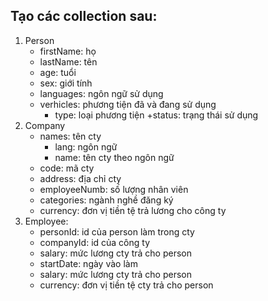 ## Tạo các collection sau:
1. Person
	- firstName: họ
	- lastName: tên
	- age: tuổi
	- sex: giới tính
	- languages: ngôn ngữ sử dụng
	- verhicles: phương tiện đã và đang sử dụng
		+ type: loại phương tiện
		 +status: trạng thái sử dụng
2. Company
	- names: tên cty
		+ lang: ngôn ngữ
		+ name: tên cty theo ngôn ngữ 
	- code: mã cty
	- address: địa chỉ cty
	- employeeNumb: số lượng nhân viên
	- categories: ngành nghề đăng ký
	- currency: đơn vị tiền tệ trả lương cho công ty
3. Employee:
	- personId: id của person làm trong cty
	- companyId: id của công ty
	- salary: mức lương cty trả cho person
	- startDate: ngày vào làm
	- salary: mức lương cty trả cho person
	- currency: đơn vị tiền tệ cty trả cho person

